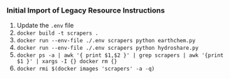 ### Initial Import of Legacy Resource Instructions

1. Update the `.env` file
2. `docker build -t scrapers .`
3. `docker run --env-file ./.env scrapers python earthchem.py`
4. `docker run --env-file ./.env scrapers python hydroshare.py`
5. `docker ps -a | awk '{ print $1,$2 }' | grep scrapers | awk '{print $1 }' | xargs -I {} docker rm {}`
6. `docker rmi $(docker images 'scrapers' -a -q)`
